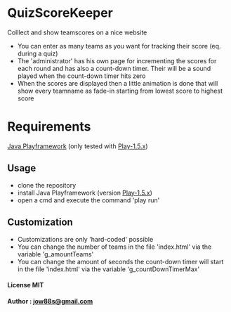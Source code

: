 # QuizScoreKeeper
Colllect and show teamscores on a nice website

- You can enter as many teams as you want for tracking their score (eq. during a quiz)
- The 'administrator' has his own page for incrementing the scores for each round and has also a count-down timer. Their will be a sound played when the count-down timer hits zero
- When the scores are displayed then a little animation is done that will show every teamname as fade-in starting from lowest score to highest score

# Requirements
[Java Playframework](https://www.playframework.com) (only tested with [Play-1.5.x](https://downloads.typesafe.com/play/1.5.2/play-1.5.2.zip))

## Usage
- clone the repository
- install Java Playframework (version [Play-1.5.x](https://downloads.typesafe.com/play/1.5.2/play-1.5.2.zip))
- open a cmd and execute the command 'play run'

## Customization
- Customizations are only 'hard-coded' possible
- You can change the number of teams in the file 'index.html' via the variable 'g_amountTeams'
- You can change the amount of seconds the count-down timer will start in the file 'index.html' via the variable 'g_countDownTimerMax'

#### License MIT

#### Author : jow88s@gmail.com

